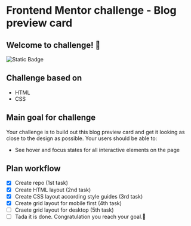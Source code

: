 # Frontend Mentor challenge - Blog preview card

## Welcome to challenge! 👋

![Static Badge](https://img.shields.io/badge/https%3A%2F%2Fimg.shields.io%2Fbadge%2FDifficulty-newbie-%236abecd?style=for-the-badge&logo=Frontend%20mentor&label=Diffilcuty&labelColor=%23555555&color=%236abecd)

## Challenge based on

- HTML
- CSS

## Main goal for challenge

Your challenge is to build out this blog preview card and get it looking as close to the design as possible.
Your users should be able to:
- See hover and focus states for all interactive elements on the page

## Plan workflow

- [x] Create repo (1st task)
- [x] Create HTML layout (2nd task)
- [x] Create CSS layout according style guides (3rd task)
- [x] Create grid layout for mobile first (4th task)
- [ ] Craete grid layout for desktop (5th task)
- [ ] Tada it is done. Congratulation you reach your goal.🎉
